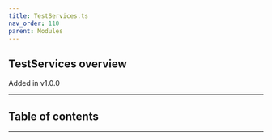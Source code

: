 ```yaml
---
title: TestServices.ts
nav_order: 110
parent: Modules
---
```


## TestServices overview

Added in v1.0.0

---

<h2 class="text-delta">Table of contents</h2>

---
